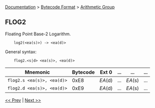 [Documentation](../../README.md) > [Bytecode Format](../README.md) > [Arithmetic Group](../InstructionsArithmetic.md)

## FLOG2

Floating Point Base-2 Logarithm.

        log2(<ea(s)>) -> <ea(d)>

General syntax:

        flog2.<s|d> <ea(s)>, <ea(d)>

| Mnemonic | Bytecode | Ext 0 | ... | ... | ... |
| - | - | - | - | - | - |
| `flog2.s <ea(s)>, <ea(d)>` | 0xE8 | *EA*(d) | ... | *EA*(s) | ... |
| `flog2.d <ea(s)>, <ea(d)>` | 0xE9 | *EA*(d) | ... | *EA*(s) | ... |

[<< Prev](./a_28.md) | [Next >>](./a_30.md)
